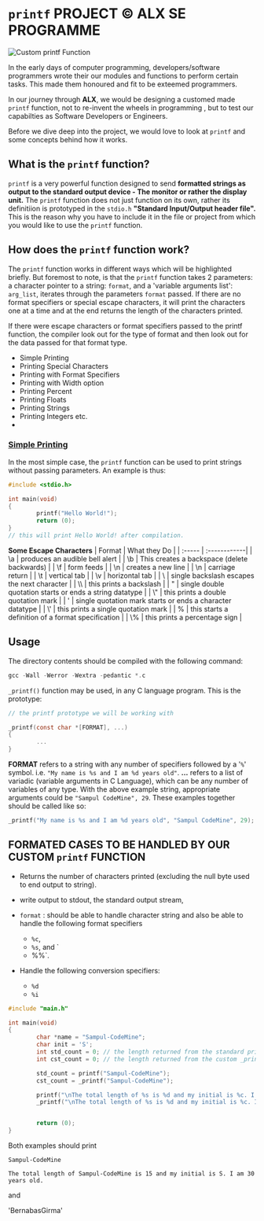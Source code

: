 # `printf` PROJECT &copy; ALX SE PROGRAMME

![Custom printf  Function](https://user-images.githubusercontent.com/93384140/214538423-d7b17d8e-3dcc-4b9e-8041-eba0d1b88bb3.PNG)


In the early days of computer programming, developers/software programmers wrote their our modules and functions to perform certain tasks. This made them honoured and fit to be exteemed programmers.

In our journey through **ALX**, we would be designing a customed made `printf` function, not to re-invent the wheels in programming , but to test our capabilties as Software Developers or Engineers.

Before we dive deep into the project, we would love to look at `printf` and some concepts behind how it works.

## What is the `printf` function?

`printf` is a very powerful function designed to send **formatted strings as output to the standard output device - The monitor or rather the display unit.** The `printf` function does not just function on its own, rather its definitiion is prototyped in the `stdio.h` **"Standard Input/Output header file".** This is the reason why you have to include it in the file or project from which you would like to use the `printf` function.

## How does the `printf` function work?

The `printf` function works in different ways which will be highlighted briefly. But foremost to note, is that the `printf` function takes 2 parameters: a character pointer to a string: `format`, and a 'variable arguments list': `arg_list`, iterates through the parameters `format` passed. If there are no format specifiers or special escape characters, it will print the characters one at a time and at the end returns the length of the characters printed.

If there were escape characters or format specifiers passed to the printf function, the compiler look out for the type of format and then look out for the data passed for that format type.

- Simple Printing
- Printing Special Characters
- Printing with Format Specifiers
- Printing with Width option
- Printing Percent
- Printing Floats
- Printing Strings
- Printing Integers etc.
-

### [Simple Printing](#simple)

In the most simple case, the `printf` function can be used to print strings without passing parameters. An example is thus:

```c
#include <stdio.h>

int main(void)
{
        printf("Hello World!");
        return (0);
}
// this will print Hello World! after compilation.
```

**Some Escape Characters**
| Format | What they Do |
| :----- | :------------|
| \a | produces an audible bell alert |
| \b | This creates a backspace (delete backwards) |
| \f | form feeds |
| \n | creates a new line |
| \n | carriage return |
| \t | vertical tab |
| \v | horizontal tab |
| \  | single backslash escapes the next character |
| \\\ | this prints a backslash |
| "  | single double quotation starts or ends a string datatype |
| \\" | this prints a double quotation mark |
| '  | single quotation mark starts or ends a character datatype |
| \\' | this prints a single quotation mark |
| %  | this starts a definition of a format specification |
| \\% | this prints a percentage sign |

## Usage

The directory contents should be compiled with the following command:

```c
gcc -Wall -Werror -Wextra -pedantic *.c
```

`_printf()` function may be used, in any C language program.  This is the
prototype:

```c
// the printf prototype we will be working with

_printf(const char *[FORMAT], ...)
{
        ... 
}
```

**FORMAT** refers to a string with any number of specifiers followed by a '`%`'
symbol.  i.e. `"My name is %s and I am %d years old"`.  **...** refers to a
list of variadic (variable arguments in C Language), which can be any number of
variables of any type.  With the above example string, appropriate arguments
could be `"Sampul CodeMine", 29`.  These examples together should be called
like so:

```c
_printf("My name is %s and I am %d years old", "Sampul CodeMine", 29);
```

## FORMATED CASES TO BE HANDLED BY OUR CUSTOM `printf` FUNCTION

- Returns the number of characters printed (excluding the null byte used to end output to string).
- write output to stdout, the standard output stream,
- `format` : should be able to handle character string and also be able to handle the following format specifiers 
  - `%c`, 
  - `%s`, and `
  - %%`.

- Handle the following conversion specifiers:
   - `%d`
   - `%i`
  
```c
#include "main.h"

int main(void)
{
        char *name = "Sampul-CodeMine";
        char init = 'S';
        int std_count = 0; // the length returned from the standard printf 
        int cst_count = 0; // the length returned from the custom _printf

        std_count = printf("Sampul-CodeMine");
        cst_count = _printf("Sampul-CodeMine");

        printf("\nThe total length of %s is %d and my initial is %c. I am %i years old.", name, std_count, init, 30);
        _printf("\nThe total length of %s is %d and my initial is %c. I am %i years old.", name, cst_count, init, 30);


        return (0);
}
```

Both examples should print

`Sampul-CodeMine`

`The total length of Sampul-CodeMine is 15 and my initial is S. I am 30 years old.`

and

'BernabasGirma'